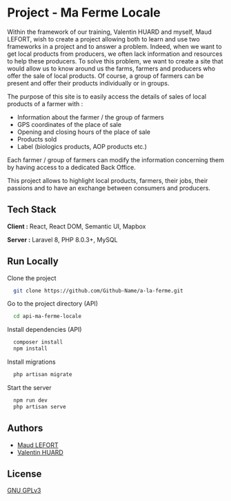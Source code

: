 # Project - Ma Ferme Locale

Within the framework of our training, Valentin HUARD and myself, Maud LEFORT, wish to create a project allowing both to learn and use two frameworks in a project and to answer a problem. Indeed, when we want to get local products from producers, we often lack information and resources to help these producers. To solve this problem, we want to create a site that would allow us to know around us the farms, farmers and producers who offer the sale of local products. Of course, a group of farmers can be present and offer their products individually or in groups.

The purpose of this site is to easily access the details of sales of local products of a farmer with :

- Information about the farmer / the group of farmers
- GPS coordinates of the place of sale
- Opening and closing hours of the place of sale
- Products sold
- Label (biologics products, AOP products etc.)

Each farmer / group of farmers can modify the information concerning them by having access to a dedicated Back Office.

This project allows to highlight local products, farmers, their jobs, their passions and to have an exchange between consumers and producers.

## Tech Stack

**Client :** React, React DOM, Semantic UI, Mapbox

**Server :** Laravel 8, PHP 8.0.3+, MySQL


## Run Locally

Clone the project

```bash
  git clone https://github.com/Github-Name/a-la-ferme.git
```

Go to the project directory (API)

```bash
  cd api-ma-ferme-locale
```

Install dependencies (API)

```bash
  composer install
  npm install
```

Install migrations

```bash
  php artisan migrate
```

Start the server

```bash
  npm run dev
  php artisan serve
```


## Authors

- [Maud LEFORT](https://www.github.com/Aiiisaka)
- [Valentin HUARD](https://www.github.com/Fo0xx)


## License

[GNU GPLv3](https://choosealicense.com/licenses/gpl-3.0/)
